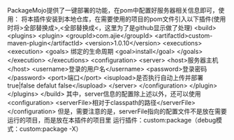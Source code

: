 PackageMojo提供了一键部署的功能，在pom中配置好服务器相关信息即可，使用：
将本插件安装到本地仓库，在需要使用的项目的pom文件引入以下插件(使用时将&gt;全部替换成>,&lt;全部替换成<，这里为了是github显示做了处理)
&lt;build&gt;
	&lt;plugins&gt;
		&lt;plugin&gt;
			&lt;groupId&gt;com.ajie&lt;/groupId&gt;
			&lt;artifactId&gt;custom-maven-plugin&lt;/artifactId&gt;
			&lt;version&gt;1.0.10&lt;/version&gt;
			&lt;executions&gt;
				&lt;execution&gt;
					&lt;goals&gt;
						绑定的生命周期
						&lt;goal&gt;install&lt;/goal&gt;
					&lt;/goals&gt;
				&lt;/execution&gt;
			&lt;/executions&gt;
			&lt;configuration&gt;
				&lt;server&gt;
					&lt;host&gt;服务器主机&lt;/host&gt;
					&lt;username&gt;登录的用户名&lt;/username&gt;
					&lt;password&gt;登录密码&lt;/password&gt;
					&lt;port&gt;端口&lt;/port&gt;
					&lt;isupload&gt;是否执行自动上传并部署 true|false defalut false&lt;/isupload&gt;
				&lt;/server&gt;
			&lt;/configuration&gt;
		&lt;/plugin&gt;
	&lt;/plugins&gt;
&lt;/build&gt;
其中，server信息的配置除上述以外，还可以使用
&lt;configuration&gt;
	&lt;serverFile&gt;相对于classpath的路径&lt;/serverFile&gt;	
&lt;/configuration&gt;
但是，需要注意的是，serverFile指向的配置文件不是放在需要运行的项目，而是放在本插件的项目里
运行插件：custom:package（debug模式：custom:package -X）


